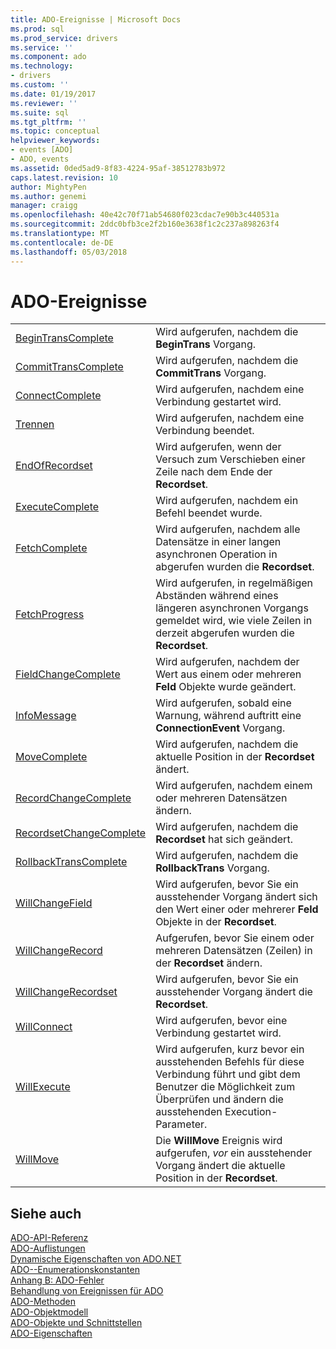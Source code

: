 ```yaml
---
title: ADO-Ereignisse | Microsoft Docs
ms.prod: sql
ms.prod_service: drivers
ms.service: ''
ms.component: ado
ms.technology:
- drivers
ms.custom: ''
ms.date: 01/19/2017
ms.reviewer: ''
ms.suite: sql
ms.tgt_pltfrm: ''
ms.topic: conceptual
helpviewer_keywords:
- events [ADO]
- ADO, events
ms.assetid: 0ded5ad9-8f83-4224-95af-38512783b972
caps.latest.revision: 10
author: MightyPen
ms.author: genemi
manager: craigg
ms.openlocfilehash: 40e42c70f71ab54680f023cdac7e90b3c440531a
ms.sourcegitcommit: 2ddc0bfb3ce2f2b160e3638f1c2c237a898263f4
ms.translationtype: MT
ms.contentlocale: de-DE
ms.lasthandoff: 05/03/2018
---
```

# <a name="ado-events"></a>ADO-Ereignisse
|||  
|-|-|  
|[BeginTransComplete](../../../ado/reference/ado-api/begintranscomplete-committranscomplete-and-rollbacktranscomplete-events-ado.md)|Wird aufgerufen, nachdem die **BeginTrans** Vorgang.|  
|[CommitTransComplete](../../../ado/reference/ado-api/begintranscomplete-committranscomplete-and-rollbacktranscomplete-events-ado.md)|Wird aufgerufen, nachdem die **CommitTrans** Vorgang.|  
|[ConnectComplete](../../../ado/reference/ado-api/connectcomplete-and-disconnect-events-ado.md)|Wird aufgerufen, nachdem eine Verbindung gestartet wird.|  
|[Trennen](../../../ado/reference/ado-api/connectcomplete-and-disconnect-events-ado.md)|Wird aufgerufen, nachdem eine Verbindung beendet.|  
|[EndOfRecordset](../../../ado/reference/ado-api/endofrecordset-event-ado.md)|Wird aufgerufen, wenn der Versuch zum Verschieben einer Zeile nach dem Ende der **Recordset**.|  
|[ExecuteComplete](../../../ado/reference/ado-api/executecomplete-event-ado.md)|Wird aufgerufen, nachdem ein Befehl beendet wurde.|  
|[FetchComplete](../../../ado/reference/ado-api/fetchcomplete-event-ado.md)|Wird aufgerufen, nachdem alle Datensätze in einer langen asynchronen Operation in abgerufen wurden die **Recordset**.|  
|[FetchProgress](../../../ado/reference/ado-api/fetchprogress-event-ado.md)|Wird aufgerufen, in regelmäßigen Abständen während eines längeren asynchronen Vorgangs gemeldet wird, wie viele Zeilen in derzeit abgerufen wurden die **Recordset**.|  
|[FieldChangeComplete](../../../ado/reference/ado-api/willchangefield-and-fieldchangecomplete-events-ado.md)|Wird aufgerufen, nachdem der Wert aus einem oder mehreren **Feld** Objekte wurde geändert.|  
|[InfoMessage](../../../ado/reference/ado-api/infomessage-event-ado.md)|Wird aufgerufen, sobald eine Warnung, während auftritt eine **ConnectionEvent** Vorgang.|  
|[MoveComplete](../../../ado/reference/ado-api/willmove-and-movecomplete-events-ado.md)|Wird aufgerufen, nachdem die aktuelle Position in der **Recordset** ändert.|  
|[RecordChangeComplete](../../../ado/reference/ado-api/willchangerecord-and-recordchangecomplete-events-ado.md)|Wird aufgerufen, nachdem einem oder mehreren Datensätzen ändern.|  
|[RecordsetChangeComplete](../../../ado/reference/ado-api/willchangerecordset-and-recordsetchangecomplete-events-ado.md)|Wird aufgerufen, nachdem die **Recordset** hat sich geändert.|  
|[RollbackTransComplete](../../../ado/reference/ado-api/begintranscomplete-committranscomplete-and-rollbacktranscomplete-events-ado.md)|Wird aufgerufen, nachdem die **RollbackTrans** Vorgang.|  
|[WillChangeField](../../../ado/reference/ado-api/willchangefield-and-fieldchangecomplete-events-ado.md)|Wird aufgerufen, bevor Sie ein ausstehender Vorgang ändert sich den Wert einer oder mehrerer **Feld** Objekte in der **Recordset**.|  
|[WillChangeRecord](../../../ado/reference/ado-api/willchangerecord-and-recordchangecomplete-events-ado.md)|Aufgerufen, bevor Sie einem oder mehreren Datensätzen (Zeilen) in der **Recordset** ändern.|  
|[WillChangeRecordset](../../../ado/reference/ado-api/willchangerecordset-and-recordsetchangecomplete-events-ado.md)|Wird aufgerufen, bevor Sie ein ausstehender Vorgang ändert die **Recordset**.|  
|[WillConnect](../../../ado/reference/ado-api/willconnect-event-ado.md)|Wird aufgerufen, bevor eine Verbindung gestartet wird.|  
|[WillExecute](../../../ado/reference/ado-api/willexecute-event-ado.md)|Wird aufgerufen, kurz bevor ein ausstehenden Befehls für diese Verbindung führt und gibt dem Benutzer die Möglichkeit zum Überprüfen und ändern die ausstehenden Execution-Parameter.|  
|[WillMove](../../../ado/reference/ado-api/willmove-and-movecomplete-events-ado.md)|Die **WillMove** Ereignis wird aufgerufen, *vor* ein ausstehender Vorgang ändert die aktuelle Position in der **Recordset**.|  
  
## <a name="see-also"></a>Siehe auch  
 [ADO-API-Referenz](../../../ado/reference/ado-api/ado-api-reference.md)   
 [ADO-Auflistungen](../../../ado/reference/ado-api/ado-collections.md)   
 [Dynamische Eigenschaften von ADO.NET](../../../ado/reference/ado-api/ado-dynamic-properties.md)   
 [ADO--Enumerationskonstanten](../../../ado/reference/ado-api/ado-enumerated-constants.md)   
 [Anhang B: ADO-Fehler](../../../ado/guide/appendixes/appendix-b-ado-errors.md)   
 [Behandlung von Ereignissen für ADO](../../../ado/guide/data/handling-ado-events.md)   
 [ADO-Methoden](../../../ado/reference/ado-api/ado-methods.md)   
 [ADO-Objektmodell](../../../ado/reference/ado-api/ado-object-model.md)   
 [ADO-Objekte und Schnittstellen](../../../ado/reference/ado-api/ado-objects-and-interfaces.md)   
 [ADO-Eigenschaften](../../../ado/reference/ado-api/ado-properties.md)
